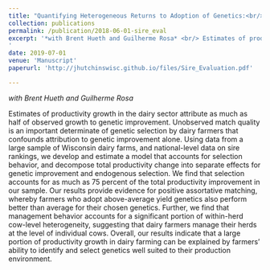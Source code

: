 ```yaml
---
title: "Quantifying Heterogeneous Returns to Adoption of Genetics:<br/> The Case of the Dairy Industry"
collection: publications
permalink: /publication/2018-06-01-sire_eval
excerpt: '*with Brent Hueth and Guilherme Rosa* <br/> Estimates of productivity growth in the dairy sector attribute as much as half of observed growth to genetic improvement. Unobserved match quality is an important determinate of genetic selection by dairy farmers that confounds attribution to genetic improvement alone. Using data from a large sample of Wisconsin dairy farms, and national-level data on sire rank- ings, we develop and estimate a model that accounts for selection behavior, and decompose total productivity change into separate effects for genetic improvement and endogenous selection. We find that selection accounts for as much as 75 percent of the total productivity improvement in our sample. Our results provide evidence for positive assortative matching, whereby farmers who adopt above-average yield genetics also perform better than average for their chosen genetics. Further, we find that management behavior accounts for a significant portion of within-herd cow-level heterogeneity, suggesting that dairy farmers manage their herds at the level of individual cows. Overall, our results indicate that a large portion of productivity growth in dairy farming can be explained by farmers’ ability to identify and select genetics well suited to their production environment.
'
date: 2019-07-01
venue: 'Manuscript'
paperurl: 'http://jhutchinswisc.github.io/files/Sire_Evaluation.pdf'

---
```


*with Brent Hueth and Guilherme Rosa*

Estimates of productivity growth in the dairy sector attribute as much as half of observed growth to genetic improvement. Unobserved match quality is an important determinate of genetic selection by dairy farmers that confounds attribution to genetic improvement alone. Using data from a large sample of Wisconsin dairy farms, and national-level data on sire rankings, we develop and estimate a model that accounts for selection behavior, and decompose total productivity change into separate effects for genetic improvement and endogenous selection. We find that selection accounts for as much as 75 percent of the total productivity improvement in our sample. Our results provide evidence for positive assortative matching, whereby farmers who adopt above-average yield genetics also perform better than average for their chosen genetics. Further, we find that management behavior accounts for a significant portion of within-herd cow-level heterogeneity, suggesting that dairy farmers manage their herds at the level of individual cows. Overall, our results indicate that a large portion of productivity growth in dairy farming can be explained by farmers’ ability to identify and select genetics well suited to their production environment.

